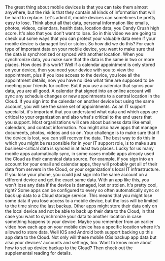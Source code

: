 The great thing about
mobile devices is that you can take
them almost anywhere, but the risk is that they contain all kinds of information that
will be hard to replace. Let's admit it, mobile devices can sometimes be
pretty easy to lose. Think about all that data, personal information
like emails, photos, videos, calendars, health data, location data, you
Candy Crush high score. It's also that you
don't want to lose. So in this video we are going to check out some ways
that you can protect your valuable data even if your mobile device is
damaged lost or stolen. So how did we do this? For each type of important
data on your mobile device, you want to make sure
that the data is synchronized or synced
with another location. When you synchronize data, you make sure that the
data is the same in two or more places.
How does this work? Well if a calendar appointment is only stored on your device, then you need your device with you to view the appointment, plus if you lose
access to the device, you lose all the
appointment details, now you have no
idea what time are supposed to be meeting
your friends for coffee. But if you use a calendar that syncs your data,
you are all good. A calendar that signed into
an online account will sync any schedule changes or new appointments to a central
location in the Cloud. If you sign into the calendar on another device but
using the same account, you will see the same
set of appointments. As an IT support specialist, it's important that
you understand what data and which apps
are critical to your organization and also what's critical to the end
users that you support. Most organizations
will care about business data like email, calendars, and
contact information. You might also have apps
that manage documents, photos, videos and so on. Your challenge is to make sure that if the device is lost, you can still recover the data. The best way to do this
in which you might be responsible for in
your IT support role, is to make sure
business-critical data is synced in at least two places. Lucky for us many mobile
apps automatically sync, in some cases mobile apps already used the Cloud as their
canonical data source. For example, if you sign into an account for your
email and calendar apps, they will probably get all of their data from
servers in the Cloud, or your organization's
local IT infrastructure. If you lose your phone, you could just sign into
the same account on a different device and
get the exact same data. With an app like this, you won't lose any data
if the device is damaged, lost or stolen. It's
pretty cool, right? Some apps can be configured
to every so often automatically sync or back up data to a Cloud storage service. This means that you might lose some data if you lose
access to a mobile device, but the loss will be limited to the time
since the last backup. Other apps might store
their data only on the local device and not be able to back up their
data to the Cloud, in that case you want to
synchronize your data to another location in case something happens to your device. Maybe you remember from an
earlier video how each app on your mobile device has a specific location where
it's allowed to store data. Well IOS and Android both support backing up
this app data to the Cloud. Not only will these
mobile OSs backup app data but also your devices'
accounts and settings, too. Want to know more
about how to set up device backup to the Cloud? Then check out the supplemental
reading for details.